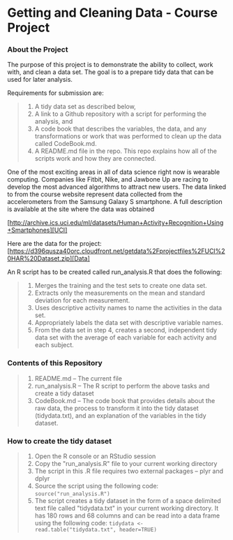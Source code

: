 # Getting and Cleaning Data - Course Project 

### About the Project
The purpose of this project is to demonstrate the ability to collect, work with, and clean a data set. The goal is to a prepare tidy data that can be used for later analysis. 

Requirements for submission are:
  > 1. A tidy data set as described below,  
  > 2. A link to a Github repository with a script for performing the analysis, and  
  > 3. A code book that describes the variables, the data, and any transformations or work that was performed to clean up the data called CodeBook.md.   
  > 4. A README.md file in the repo. This repo explains how all of the scripts work and how they are connected.  
  

One of the most exciting areas in all of data science right now is wearable computing. Companies like Fitbit, Nike, and Jawbone Up are racing to develop the most advanced algorithms to attract new users. The data linked to from the course website represent data collected from the accelerometers from the Samsung Galaxy S smartphone. A full description is available at the site where the data was obtained

[http://archive.ics.uci.edu/ml/datasets/Human+Activity+Recognition+Using+Smartphones][UCI]

[UCI]: http://archive.ics.uci.edu/ml/datasets/Human+Activity+Recognition+Using+Smartphones 

Here are the data for the project: [https://d396qusza40orc.cloudfront.net/getdata%2Fprojectfiles%2FUCI%20HAR%20Dataset.zip][Data]

[Data]: https://d396qusza40orc.cloudfront.net/getdata%2Fprojectfiles%2FUCI%20HAR%20Dataset.zip  

An R script has to be created called run_analysis.R that does the following: 
   > 1.	Merges the training and the test sets to create one data set.
   > 2.	Extracts only the measurements on the mean and standard deviation for each measurement. 
   > 3.	Uses descriptive activity names to name the activities in the data set.
   > 4.	Appropriately labels the data set with descriptive variable names. 
   > 5.	From the data set in step 4, creates a second, independent tidy data set with the average of each variable for each activity and each subject.


### Contents of this Repository
  > 1. README.md – The current file 
  > 2. run_analysis.R – The R script to perform the above tasks and create a tidy dataset
  > 3. CodeBook.md – The code book that provides details about the raw data, the process to transform it into the tidy dataset (tidydata.txt), and an explanation of the variables in the tidy dataset.


### How to create the tidy dataset
  > 1. Open the R console or an RStudio session
  > 2. Copy the "run_analysis.R" file to your current working directory 
  > 3. The script in this .R file requires two external packages – plyr and dplyr
  > 4. Source the script using the following code: `source("run_analysis.R")`
  > 5. The script creates a tidy dataset in the form of a space delimited text file called "tidydata.txt" in your current working directory. It has 180 rows and 68 columns and can be read into a data frame using the following code: `tidydata <- read.table("tidydata.txt", header=TRUE)`
  
  
